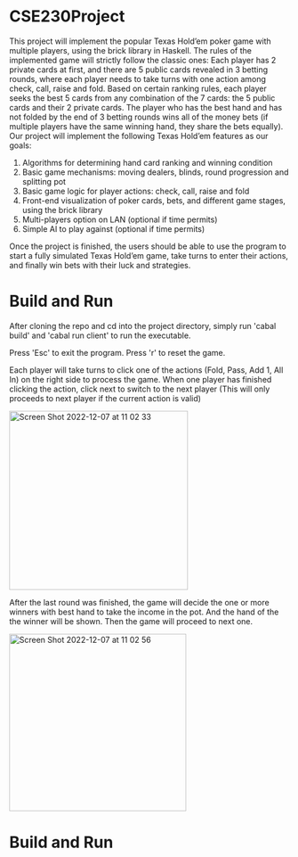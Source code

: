 # CSE230Project

This project will implement the popular Texas Hold’em poker game with multiple players, using the brick library in Haskell. The rules of the implemented game will strictly follow the classic ones: Each player has 2 private cards at first, and there are 5 public cards revealed in 3 betting rounds, where each player needs to take turns with one action among check, call, raise and fold. Based on certain ranking rules, each player seeks the best 5 cards from any combination of the 7 cards: the 5 public cards and their 2 private cards. The player who has the best hand and has not folded by the end of 3 betting rounds wins all of the money bets (if multiple players have the same winning hand, they share the bets equally). Our project will implement the following Texas Hold’em features as our goals: 

1. Algorithms for determining hand card ranking and winning condition 
2. Basic game mechanisms: moving dealers, blinds, round progression and splitting pot
3. Basic game logic for player actions: check, call, raise and fold 
4. Front-end visualization of poker cards, bets, and different game stages, using the brick library
5. Multi-players option on LAN (optional if time permits)
6. Simple AI to play against (optional if time permits)

Once the project is finished, the users should be able to use the program to start a fully simulated Texas Hold’em game, take turns to enter their actions, and finally win bets with their luck and strategies. 

# Build and Run
After cloning the repo and cd into the project directory, simply run 'cabal build' and 'cabal run client' to run the executable.

Press 'Esc' to exit the program. Press 'r' to reset the game. 

Each player will take turns to click one of the actions (Fold, Pass, Add 1, All In) on the right side to process the game. When one player has finished clicking the action, click next to switch to the next player (This will only proceeds to next player if the current action is valid)

<img width="321" alt="Screen Shot 2022-12-07 at 11 02 33" src="https://user-images.githubusercontent.com/30495478/206272410-09853f8e-094f-4d56-88c4-60a597e876d1.png">

After the last round was finished, the game will decide the one or more winners with best hand to take the income in the pot. And the hand of the the winner will be shown. Then the game will proceed to next one. 

<img width="318" alt="Screen Shot 2022-12-07 at 11 02 56" src="https://user-images.githubusercontent.com/30495478/206272462-dd3d35b1-d864-43ae-8f59-022517cebbef.png">

# Build and Run
